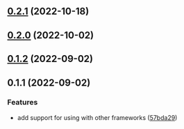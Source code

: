 ## [0.2.1](https://github.com/nuxt-modules/fontaine/compare/0.2.0...0.2.1) (2022-10-18)

## [0.2.0](https://github.com/nuxt-modules/fontaine/compare/0.1.2...0.2.0) (2022-10-02)

## [0.1.2](https://github.com/nuxt-modules/fontaine/compare/0.1.1...0.1.2) (2022-09-02)

## 0.1.1 (2022-09-02)

### Features

- add support for using with other frameworks ([57bda29](https://github.com/nuxt-modules/fontaine/commit/57bda292c2f94ab323bb48bdd8ad1c0458eefa97))

